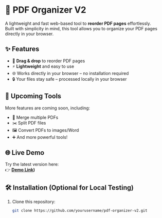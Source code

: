 # 📄 PDF Organizer V2  

A lightweight and fast web-based tool to **reorder PDF pages** effortlessly.  
Built with simplicity in mind, this tool allows you to organize your PDF pages directly in your browser.

## ✨ Features
- 🔄 **Drag & drop** to reorder PDF pages  
- ⚡ **Lightweight** and easy to use  
- 🌐 Works directly in your browser – no installation required  
- 🔒 Your files stay safe – processed locally in your browser  

## 🚀 Upcoming Tools
More features are coming soon, including:
- 📌 Merge multiple PDFs  
- ✂️ Split PDF files  
- 🖼️ Convert PDFs to images/Word  
- ➕ And more powerful tools!  

## 🌐 Live Demo
Try the latest version here:  
👉 **[Demo Link](https://messpdf.wuaze.com/s6thoniyqd.html))**  

## 🛠️ Installation (Optional for Local Testing)
1. Clone this repository:
   ```bash
   git clone https://github.com/yourusername/pdf-organizer-v2.git
